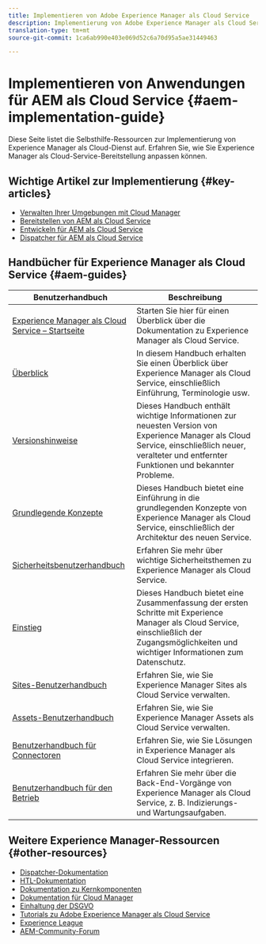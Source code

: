 ```yaml
---
title: Implementieren von Adobe Experience Manager als Cloud Service
description: Implementierung von Adobe Experience Manager als Cloud Service – Selbsthilfe-Ressourcen und Links zur Dokumentation
translation-type: tm+mt
source-git-commit: 1ca6ab990e403e069d52c6a70d95a5ae31449463

---
```



# Implementieren von Anwendungen für AEM als Cloud Service {#aem-implementation-guide}

Diese Seite listet die Selbsthilfe-Ressourcen zur Implementierung von Experience Manager als Cloud-Dienst auf. Erfahren Sie, wie Sie Experience Manager als Cloud-Service-Bereitstellung anpassen können.

## Wichtige Artikel zur Implementierung {#key-articles}

* [Verwalten Ihrer Umgebungen mit Cloud Manager](cloud-manager/manage-environments.md)
* [Bereitstellen von AEM als Cloud Service](deploying/overview.md)
* [Entwickeln für AEM als Cloud Service](developing/introduction/development-guidelines.md)
* [Dispatcher für AEM als Cloud Service](dispatcher/overview.md)

## Handbücher für Experience Manager als Cloud Service {#aem-guides}

| Benutzerhandbuch | Beschreibung |
|---|---|
| [Experience Manager als Cloud Service – Startseite](/help/landing/home.md) | Starten Sie hier für einen Überblick über die Dokumentation zu Experience Manager als Cloud Service. |
| [Überblick](/help/overview/home.md) | In diesem Handbuch erhalten Sie einen Überblick über Experience Manager als Cloud Service, einschließlich Einführung, Terminologie usw. |
| [Versionshinweise](/help/release-notes/home.md) | Dieses Handbuch enthält wichtige Informationen zur neuesten Version von Experience Manager als Cloud Service, einschließlich neuer, veralteter und entfernter Funktionen und bekannter Probleme. |
| [Grundlegende Konzepte](/help/core-concepts/home.md) | Dieses Handbuch bietet eine Einführung in die grundlegenden Konzepte von Experience Manager als Cloud Service, einschließlich der Architektur des neuen Service. |
| [Sicherheitsbenutzerhandbuch](/help/security/home.md) | Erfahren Sie mehr über wichtige Sicherheitsthemen zu Experience Manager als Cloud Service. |
| [Einstieg](/help/onboarding/home.md) | Dieses Handbuch bietet eine Zusammenfassung der ersten Schritte mit Experience Manager als Cloud Service, einschließlich der Zugangsmöglichkeiten und wichtiger Informationen zum Datenschutz. |
| [Sites-Benutzerhandbuch](/help/sites-cloud/home.md) | Erfahren Sie, wie Sie Experience Manager Sites als Cloud Service verwalten. |
| [Assets-Benutzerhandbuch](/help/assets/home.md) | Erfahren Sie, wie Sie Experience Manager Assets als Cloud Service verwalten. |
| [Benutzerhandbuch für Connectoren](/help/connectors/home.md) | Erfahren Sie, wie Sie Lösungen in Experience Manager als Cloud Service integrieren. |
| [Benutzerhandbuch für den Betrieb](/help/operations/home.md) | Erfahren Sie mehr über die Back-End-Vorgänge von Experience Manager als Cloud Service, z. B. Indizierungs- und Wartungsaufgaben. |

## Weitere Experience Manager-Ressourcen {#other-resources}

* [Dispatcher-Dokumentation](/help/implementing/dispatcher/overview.md)
* [HTL-Dokumentation](https://docs.adobe.com/content/help/en/experience-manager-htl/using/overview.html)
* [Dokumentation zu Kernkomponenten](https://docs.adobe.com/content/help/en/experience-manager-core-components/using/introduction.html)
* [Dokumentation für Cloud Manager](https://docs.adobe.com/content/help/en/experience-manager-cloud-manager/using/introduction-to-cloud-manager.html)
* [Einhaltung der DSGVO](/help/onboarding/data-privacy-and-protection-readiness/aem-readiness.md)
* [Tutorials zu Adobe Experience Manager als Cloud Service](https://docs.adobe.com/content/help/en/experience-manager-learn/cloud-service/overview.html)
* [Experience League](https://guided.adobe.com/?promoid=K42KVXHD&mv=other#solutions/experience-manager)
* [AEM-Community-Forum](https://forums.adobe.com/community/experience-cloud/marketing-cloud/experience-manager)